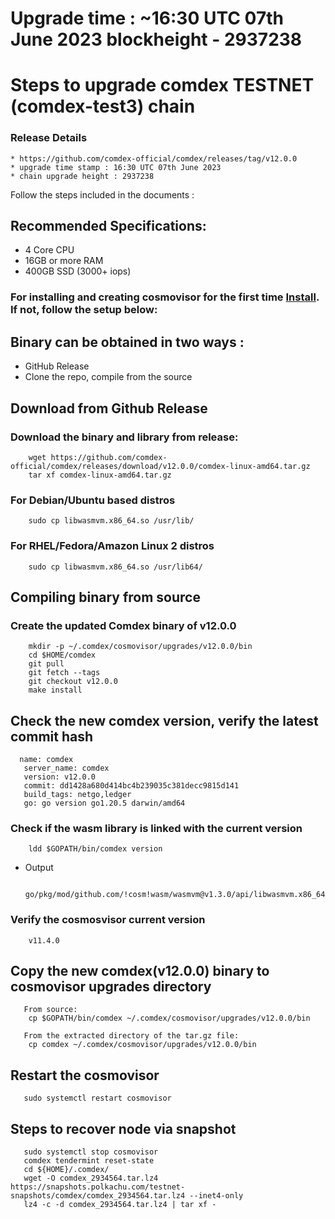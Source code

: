 # Upgrade time : ~16:30 UTC 07th June 2023 blockheight - 2937238

# Steps to upgrade comdex TESTNET (comdex-test3) chain

### Release Details
    * https://github.com/comdex-official/comdex/releases/tag/v12.0.0
    * upgrade time stamp : 16:30 UTC 07th June 2023
    * chain upgrade height : 2937238

Follow the steps included in the documents :

## Recommended Specifications:
   * 4 Core CPU
   * 16GB or more RAM
   * 400GB SSD (3000+ iops)

### For installing and creating cosmovisor for the first time [Install](https://github.com/comdex-official/networks/blob/main/testnet/cosmovisor-setup.md). If not, follow the setup below:

## Binary can be obtained in two ways :
   * GitHub Release 
   * Clone the repo, compile from the source

## Download from Github Release

### Download the binary and library from release:

```shell
    wget https://github.com/comdex-official/comdex/releases/download/v12.0.0/comdex-linux-amd64.tar.gz
    tar xf comdex-linux-amd64.tar.gz
```

### For Debian/Ubuntu based distros
```shell
    sudo cp libwasmvm.x86_64.so /usr/lib/
```

### For RHEL/Fedora/Amazon Linux 2 distros
```shell
    sudo cp libwasmvm.x86_64.so /usr/lib64/
```

## Compiling binary from source

### Create the updated Comdex binary of v12.0.0

```shell
    mkdir -p ~/.comdex/cosmovisor/upgrades/v12.0.0/bin
    cd $HOME/comdex
    git pull
    git fetch --tags
    git checkout v12.0.0
    make install
```

## Check the new comdex version, verify the latest commit hash

```shell
  name: comdex
   server_name: comdex
   version: v12.0.0
   commit: dd1428a680d414bc4b239035c381decc9815d141
   build_tags: netgo,ledger
   go: go version go1.20.5 darwin/amd64

```

### Check if the wasm library is linked with the current version 

```shell
    ldd $GOPATH/bin/comdex version
```

 - Output
   ```shell
      go/pkg/mod/github.com/!cosm!wasm/wasmvm@v1.3.0/api/libwasmvm.x86_64.so
   ```


### Verify the cosmosvisor current version

```shell
    v11.4.0
```

## Copy the new comdex(v12.0.0) binary to cosmovisor upgrades directory

```shell 
   From source:
    cp $GOPATH/bin/comdex ~/.comdex/cosmovisor/upgrades/v12.0.0/bin
    
   From the extracted directory of the tar.gz file:
    cp comdex ~/.comdex/cosmovisor/upgrades/v12.0.0/bin
```

## Restart the cosmovisor

```shell
   sudo systemctl restart cosmovisor
```

## Steps to recover node via snapshot

```shell
   sudo systemctl stop cosmovisor
   comdex tendermint reset-state
   cd ${HOME}/.comdex/
   wget -O comdex_2934564.tar.lz4 https://snapshots.polkachu.com/testnet-snapshots/comdex/comdex_2934564.tar.lz4 --inet4-only
   lz4 -c -d comdex_2934564.tar.lz4 | tar xf -
```
